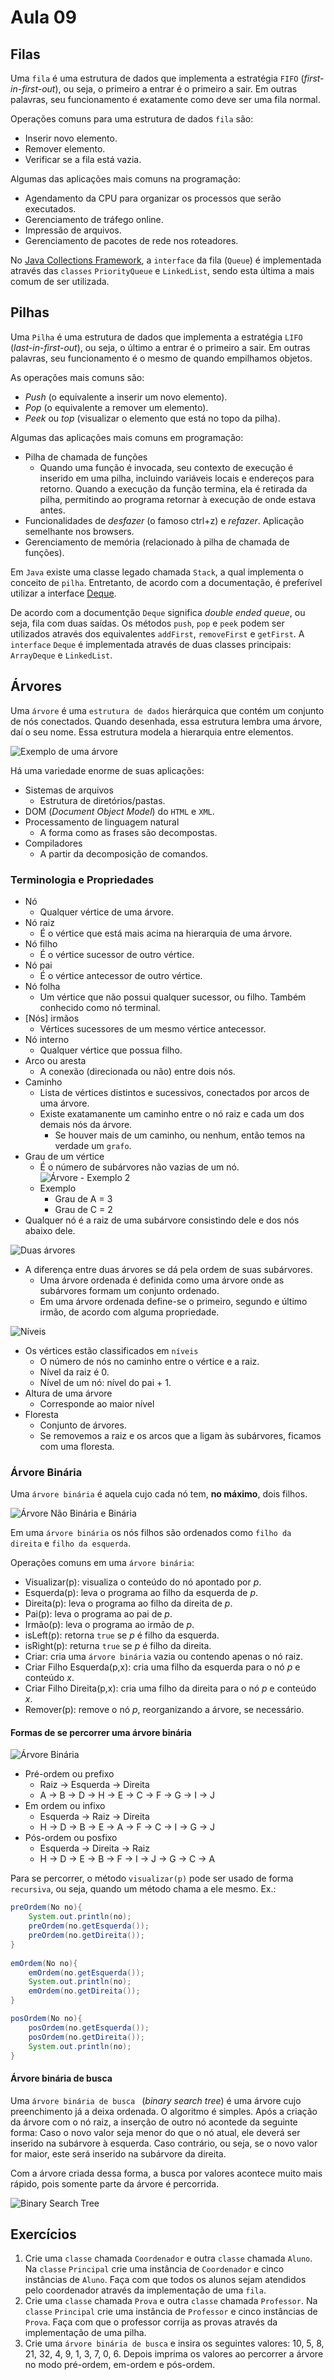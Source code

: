 # Aula 09

## Filas

Uma `fila` é uma estrutura de dados que implementa a estratégia `FIFO` (_first-in-first-out_), ou seja, o primeiro a 
entrar é o primeiro a sair. Em outras palavras, seu funcionamento é exatamente como deve ser uma fila normal.

Operações comuns para uma estrutura de dados `fila` são:

* Inserir novo elemento.
* Remover elemento.
* Verificar se a fila está vazia.
 
Algumas das aplicações mais comuns na programação:

* Agendamento da CPU para organizar os processos que serão executados.
* Gerenciamento de tráfego online.
* Impressão de arquivos.
* Gerenciamento de pacotes de rede nos roteadores.

No [Java Collections Framework](https://docs.oracle.com/en/java/javase/17/docs/api/java.base/java/util/package-summary.html#CollectionsFramework),
a `interface` da fila (`Queue`) é implementada através das `classes` `PriorityQueue` e `LinkedList`, sendo esta 
última a mais comum de ser utilizada.

## Pilhas

Uma `Pilha` é uma estrutura de dados que implementa a estratégia `LIFO` (_last-in-first-out_), ou seja, o último a 
entrar é o primeiro a sair. Em outras palavras, seu funcionamento é o mesmo de quando empilhamos objetos.

As operações mais comuns são:

* _Push_ (o equivalente a inserir um novo elemento).
* _Pop_ (o equivalente a remover um elemento).
* _Peek_ ou _top_ (visualizar o elemento que está no topo da pilha).

Algumas das aplicações mais comuns em programação:

* Pilha de chamada de funções
  * Quando uma função é invocada, seu contexto de execução é inserido em uma pilha, incluindo variáveis locais e 
    endereços para retorno. Quando a execução da função termina, ela é retirada da pilha, permitindo ao programa 
    retornar à execução de onde estava antes.
* Funcionalidades de _desfazer_ (o famoso ctrl+z) e _refazer_. Aplicação semelhante nos browsers.
* Gerenciamento de memória (relacionado à pilha de chamada de funções).

Em `Java` existe uma classe legado chamada `Stack`, a qual implementa o conceito de `pilha`. Entretanto, de acordo 
com a documentação, é preferível utilizar a interface [Deque](https://docs.oracle.com/en/java/javase/17/docs/api/java.base/java/util/Deque.html).

De acordo com a documentção `Deque` significa _double ended queue_, ou seja, fila com duas saídas. Os métodos `push`,
`pop` e `peek` podem ser utilizados através dos equivalentes `addFirst`, `removeFirst` e `getFirst`. A `interface` 
`Deque` é implementada através de duas classes principais: `ArrayDeque` e `LinkedList`.

## Árvores

Uma `árvore` é uma `estrutura de dados` hierárquica que contém um conjunto de nós conectados. Quando desenhada, essa 
estrutura lembra uma árvore, daí o seu nome. Essa estrutura modela a hierarquia entre elementos.

![Exemplo de uma árvore](../imagens/arvore_wikipedia.png)

Há uma variedade enorme de suas aplicações:

* Sistemas de arquivos
  * Estrutura de diretórios/pastas.
* DOM (_Document Object Model_) do `HTML` e `XML`.
* Processamento de linguagem natural
  * A forma como as frases são decompostas.
* Compiladores
  * A partir da decomposição de comandos.

### Terminologia e Propriedades

* Nó
  * Qualquer vértice de uma árvore.
* Nó raiz
  * É o vértice que está mais acima na hierarquia de uma árvore.
* Nó filho
  * É o vértice sucessor de outro vértice.
* Nó pai
  * É o vértice antecessor de outro vértice.
* Nó folha
  * Um vértice que não possui qualquer sucessor, ou filho. Também conhecido como nó terminal.
* [Nós] irmãos
  * Vértices sucessores de um mesmo vértice antecessor.
* Nó interno
  * Qualquer vértice que possua filho.
* Arco ou aresta
  * A conexão (direcionada ou não) entre dois nós.
* Caminho
  * Lista de vértices distintos e sucessivos, conectados por arcos de uma árvore.
  * Existe exatamanente um caminho entre o nó raiz e cada um dos demais nós da árvore.
    * Se houver mais de um caminho, ou nenhum, então temos na verdade um `grafo`.
* Grau de um vértice
  * É o número de subárvores não vazias de um nó.
![Árvore - Exemplo 2](../imagens/arvore_exemplo.png)
  * Exemplo
    * Grau de A = 3
    * Grau de C = 2
* Qualquer nó é a raiz de uma subárvore consistindo dele e dos nós abaixo dele.

![Duas árvores](../imagens/duas_arvores.png)

* A diferença entre duas árvores se dá pela ordem de suas subárvores.
  * Uma árvore ordenada é definida como uma árvore onde as subárvores formam um conjunto ordenado.
  * Em uma árvore ordenada define-se o primeiro, segundo e último irmão, de acordo com alguma propriedade.

![Níveis](../imagens/arvore_exemplo2.png)

* Os vértices estão classificados em `níveis`
  * O número de nós no caminho entre o vértice e a raiz.
  * Nível da raiz é 0.
  * Nível de um nó: nível do pai + 1.
* Altura de uma árvore
  * Corresponde ao maior nível
* Floresta
  * Conjunto de árvores.
  * Se removemos a raiz e os arcos que a ligam às subárvores, ficamos com uma floresta.

### Árvore Binária

Uma `árvore binária` é aquela cujo cada nó tem, **no máximo**, dois filhos.

![Árvore Não Binária e Binária](../imagens/arvore_binaria1.png)

Em uma `árvore binária` os nós filhos são ordenados como `filho da direita` e `filho da esquerda`.

Operações comuns em uma `árvore binária`:

* Visualizar(p): visualiza o conteúdo do nó apontado por _p_.
* Esquerda(p): leva o programa ao filho da esquerda de _p_.
* Direita(p): leva o programa ao filho da direita de _p_.
* Pai(p): leva o programa ao pai de _p_.
* Irmão(p): leva o programa ao irmão de _p_.
* isLeft(p): retorna `true` se _p_ é filho da esquerda.
* isRight(p): returna `true` se _p_ é filho da direita.
* Criar: cria uma `árvore binária` vazia ou contendo apenas o nó raiz.
* Criar Filho Esquerda(p,x): cria uma filho da esquerda para o nó _p_ e conteúdo _x_.
* Criar Filho Direita(p,x): cria uma filho da direita para o nó _p_ e conteúdo _x_.
* Remover(p): remove o nó _p_, reorganizando a árvore, se necessário.

#### Formas de se percorrer uma árvore binária

![Árvore Binária](../imagens/arvore_binaria2.png)

* Pré-ordem ou prefixo
  * Raiz -> Esquerda -> Direita
  * A -> B -> D -> H -> E -> C -> F -> G -> I -> J
* Em ordem ou infixo
  * Esquerda -> Raiz -> Direita
  * H -> D -> B -> E -> A -> F -> C -> I -> G -> J
* Pós-ordem ou posfixo
  * Esquerda -> Direita -> Raiz
  * H -> D -> E -> B -> F -> I -> J -> G -> C -> A

Para se percorrer, o método `visualizar(p)` pode ser usado de forma `recursiva`, ou seja, quando um método chama a 
ele mesmo. Ex.:

```java
preOrdem(No no){
    System.out.println(no);
    preOrdem(no.getEsquerda());
    preOrdem(no.getDireita());
}
        
emOrdem(No no){
    emOrdem(no.getEsquerda());
    System.out.println(no);
    emOrdem(no.getDireita());
}

posOrdem(No no){
    posOrdem(no.getEsquerda());
    posOrdem(no.getDireita());
    System.out.println(no);
}
```

#### Árvore binária de busca

Uma `árvore binária de busca ` (_binary search tree_) é uma árvore cujo preenchimento já a deixa ordenada. O 
algoritmo é simples. Após a criação da árvore com o nó raiz, a inserção de outro nó acontede da seguinte forma: Caso 
o novo valor seja menor do que o nó atual, ele deverá ser inserido na subárvore à esquerda. Caso contrário, ou seja, 
se o novo valor for maior, este será inserido na subárvore da direita.

Com a árvore criada dessa forma, a busca por valores acontece muito mais rápido, pois somente parte da árvore é 
percorrida.

![Binary Search Tree](../imagens/binary_search_tree.png)

## Exercícios

1. Crie uma `classe` chamada `Coordenador` e outra `classe` chamada `Aluno`. Na `classe` `Principal` crie uma 
   instância de `Coordenador` e cinco instâncias de `Aluno`. Faça com que todos os alunos sejam atendidos pelo 
   coordenador através da implementação de uma `fila`.
2. Crie uma `classe` chamada `Prova` e outra `classe` chamada `Professor`. Na `classe` `Principal` crie uma 
   instância de `Professor` e cinco instâncias de `Prova`. Faça com que o professor corrija as provas através da 
   implementação de uma pilha.
3. Crie uma `árvore binária de busca` e insira os seguintes valores: 10, 5, 8, 21, 32, 4, 9, 1, 3, 7, 0, 6. Depois 
   imprima os valores ao percorrer a árvore no modo pré-ordem, em-ordem e pós-ordem.